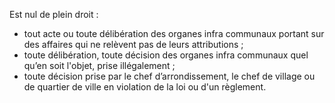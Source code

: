Est nul de plein droit :
- tout acte ou toute délibération des organes infra communaux portant sur des affaires qui ne relèvent pas de leurs attributions ;
- toute délibération, toute décision des organes infra communaux quel qu’en soit l'objet, prise illégalement ;
- toute décision prise par le chef d’arrondissement, le chef de village ou de quartier de ville en violation de la loi ou d'un règlement.